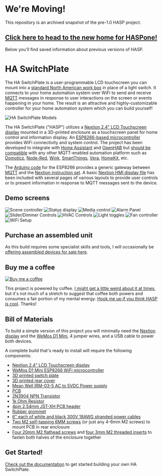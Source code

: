 # We're Moving!

This repository is an archived snapshot of the pre-1.0 HASP project.

## [Click here to head to the new home for HASPone!](https://github.com/HASwitchPlate/HASPone)

Below you'll find saved information about previous versions of HASP.

# HA SwitchPlate

The HA SwitchPlate is a user-programmable LCD touchscreen you can mount into a [standard North American work box](https://www.nema.org/Standards/ComplimentaryDocuments/NEMA%20WD%206%20-%20Dimensions%20for%20Wiring%20Devices%20-%20Excerpt.pdf) in place of a light switch.  It connects to your home automation system over WiFi to send and receive [MQTT](https://en.wikipedia.org/wiki/MQTT) messages in response to user interactions on the screen or events happening in your home.  The result is an attractive and highly-customizable controller for your home automation system which you can build yourself!

![HA SwitchPlate Models](https://github.com/aderusha/HASwitchPlate/blob/master/Documentation/Images/HASwitchPlate_Three_Model_Variations.png?raw=true)

The HA SwitchPlate ("HASP") utilizes a [Nextion 2.4" LCD Touchscreen display](https://amzn.to/2TRTEU2) mounted in a 3D-printed enclosure as a touchscreen panel for home control and information display.  An [ESP8266-based microcontroller](https://amzn.to/2UZlga4) provides WiFi connectivity and system control.  The project has been developed to integrate with [Home Assistant](https://home-assistant.io/) and [OpenHAB](https://www.openhab.org/) but [should be compatible](Documentation/06_MQTT_Control.md) with any other MQTT-enabled automation platform such as [Domoticz](https://www.domoticz.com/wiki/MQTT), [Node-Red](http://noderedguide.com/tag/mqtt/), [Wink](https://github.com/danielolson13/wink-mqtt), [SmartThings](https://github.com/stjohnjohnson/smartthings-mqtt-bridge), [Vera](https://github.com/jonferreira/vera-mqtt), [HomeKit](https://www.npmjs.com/package/homekit2mqtt), etc.

The [Arduino code](Arduino_Sketch) for the ESP8266 provides a generic gateway between [MQTT](https://en.wikipedia.org/wiki/MQTT) and the [Nextion instruction set](https://www.itead.cc/wiki/Nextion_Instruction_Set).  A basic [Nextion HMI display file](Nextion_HMI) has been included with several pages of various layouts to provide user controls or to present information in response to MQTT messages sent to the device.

## Demo screens

![Scene controller](https://github.com/aderusha/HASwitchPlate/blob/master/Documentation/Images/HASwitchPlate_Demo_SceneController.png?raw=true) ![Status display](https://github.com/aderusha/HASwitchPlate/blob/master/Documentation/Images/HASwitchPlate_Demo_Status.png?raw=true) ![Media control](https://github.com/aderusha/HASwitchPlate/blob/master/Documentation/Images/HASwitchPlate_Demo_Media.png?raw=true) ![Alarm Panel](https://github.com/aderusha/HASwitchPlate/blob/master/Documentation/Images/HASwitchPlate_Demo_AlarmPanel.png?raw=true) ![Slider/Dimmer Controls](https://github.com/aderusha/HASwitchPlate/blob/master/Documentation/Images/HASwitchPlate_Demo_Dimmers.png?raw=true) ![HVAC Controls](https://github.com/aderusha/HASwitchPlate/blob/master/Documentation/Images/HASwitchPlate_Demo_HVAC.png?raw=true) ![Light toggles](https://github.com/aderusha/HASwitchPlate/blob/master/Documentation/Images/HASwitchPlate_Demo_LightToggles.png?raw=true) ![Fan controller](https://github.com/aderusha/HASwitchPlate/blob/master/Documentation/Images/HASwitchPlate_Demo_FanControls.png?raw=true) ![WiFi Setup](https://github.com/aderusha/HASwitchPlate/blob/master/Documentation/Images/WiFi_Config_0.png?raw=true)

## Purchase an assembled unit

As this build requires some specialist skills and tools, I will occasionally be [offering assembled devices for sale here](https://www.tindie.com/products/luma/ha-switchplate-hasp-single-wide-assembled/).

## Buy me a coffee

[![Buy me a coffee](https://www.buymeacoffee.com/assets/img/custom_images/black_img.png)](https://www.buymeacoffee.com/gW5rPpsKR)

This project is powered by coffee.  [I might get a little weird about it at times](https://github.com/aderusha/RoastLearner), but it's not much of a stretch to suggest that coffee both powers and consumes a fair portion of my mental energy.  [Hook me up if you think HASP is cool](https://www.buymeacoffee.com/gW5rPpsKR).  Thanks!

## Bill of Materials

To build a simple version of this project you will minimally need the [Nextion display](https://amzn.to/2DIpahB) and the [WeMos D1 Mini](https://amzn.to/2Gc92Xs), 4 jumper wires, and a USB cable to power both devices.

A complete build that's ready to install will require the following components:

* [Nextion 2.4" LCD Touchscreen display](https://amzn.to/2RksiXr)
* [WeMos D1 Mini ESP8266 WiFi microcontroller](https://amzn.to/2UZlga4)
* [3D printed switch plate](3D_Printable_Models/HASwitchPlate_front_single.stl)
* [3D printed rear cover](3D_Printable_Models/HASwitchPlate_rear_nolcdmod.stl)
* [Mean Well IRM-03-5 AC to 5VDC Power supply](https://amzn.to/2UUWGa8)
* [PCB](PCB/)
* [2N3904 NPN Transistor](https://amzn.to/2TRuwwD)
* [1k Ohm Resistor](https://amzn.to/2Ec3kTZ)
* [4pin 2.54mm JST-XH PCB header](https://amzn.to/2Eaywmt)
* [Rubber grommet](https://amzn.to/2N6Etny)
* [6" each of white and black 300V 18AWG stranded power cables](https://amzn.to/2EcMmoA)
* [Two M2 self-tapping 6MM screws](https://amzn.to/2V0djBg) (or just any 4-6mm M2 screws) to mount PCB in rear enclosure
* [Four 20mm M2 flathead screws](https://amzn.to/2TQvd9N) and [four 3mm M2 threaded inserts](https://amzn.to/2N511Fh) to fasten both halves of the enclosure together

## Get Started!

[Check out the documentation](Documentation/) to get started building your own HA SwitchPlate.
